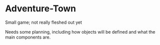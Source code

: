 Adventure-Town
==============

Small game; not really fleshed out yet

Needs some planning, including how objects will be defined and what the main components are.
